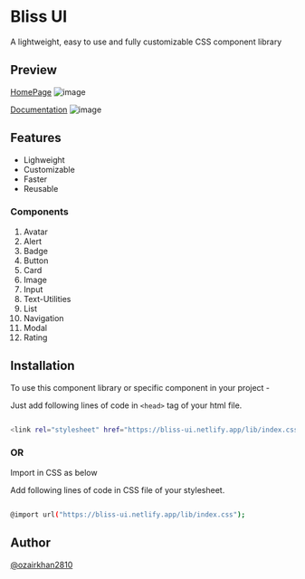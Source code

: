 # Bliss UI

A lightweight, easy to use and fully customizable CSS component library

## Preview

[HomePage](bliss-ui.netlify.app)
![image](https://user-images.githubusercontent.com/53835647/154932084-53d646cd-d134-42ad-b839-face126ac244.png)

[Documentation](https://bliss-ui.netlify.app/documentation/index.html)
![image](https://user-images.githubusercontent.com/53835647/154935492-f11615f7-59f9-4fd1-8ad1-43662494406c.png)

## Features

- Lighweight
- Customizable
- Faster
- Reusable

### Components 
 1. Avatar
 2. Alert
 3. Badge
 4. Button
 5. Card 
 6. Image
 7. Input
 8. Text-Utilities
 9. List
 10. Navigation
 11. Modal
 12. Rating
 
## Installation

To use this component library or specific component in your project -

Just add following lines of code in `<head>` tag of your html file.

```bash 

<link rel="stylesheet" href="https://bliss-ui.netlify.app/lib/index.css" />

```

### OR

Import in CSS as below

Add following lines of code in CSS file of your stylesheet.

```bash 

@import url("https://bliss-ui.netlify.app/lib/index.css");

```

## Author

[@ozairkhan2810](https://github.com/ozairkhan2810)
